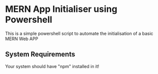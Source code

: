 # MERN App Initialiser using Powershell

This is a simple powershell script to automate the initialisation of a basic MERN Web APP

## System Requirements

Your system should have "npm" installed in it!